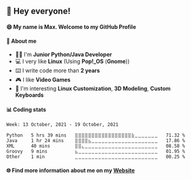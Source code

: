 ## :wave: Hey everyone!
#### :smile: My name is Max. Welcome to my GitHub Profile
#### :mag_right: About me
- :man_technologist: I'm **Junior Python/Java Developer**
- :computer: I very like **Linux** (Using **Pop!\_OS** (**Gnome**))
- :keyboard: I write code more than **2 years**
- :video_game: I like **Video Games**
- :eyes: I'm interesting **Linux Customization**, **3D Modeling**, **Custom Keyboards**

#### :bar_chart: Coding stats

<!--START_SECTION:waka-->
```text
Week: 13 October, 2021 - 19 October, 2021

Python   5 hrs 39 mins   ⣿⣿⣿⣿⣿⣿⣿⣿⣿⣿⣿⣿⣿⣿⣿⣿⣿⣷⣀⣀⣀⣀⣀⣀⣀   71.32 % 
Java     1 hr 24 mins    ⣿⣿⣿⣿⣦⣀⣀⣀⣀⣀⣀⣀⣀⣀⣀⣀⣀⣀⣀⣀⣀⣀⣀⣀⣀   17.86 % 
XML      40 mins         ⣿⣿⣄⣀⣀⣀⣀⣀⣀⣀⣀⣀⣀⣀⣀⣀⣀⣀⣀⣀⣀⣀⣀⣀⣀   08.58 % 
Groovy   9 mins          ⣦⣀⣀⣀⣀⣀⣀⣀⣀⣀⣀⣀⣀⣀⣀⣀⣀⣀⣀⣀⣀⣀⣀⣀⣀   01.95 % 
Other    1 min           ⣀⣀⣀⣀⣀⣀⣀⣀⣀⣀⣀⣀⣀⣀⣀⣀⣀⣀⣀⣀⣀⣀⣀⣀⣀   00.25 % 
```
<!--END_SECTION:waka-->

#### :globe_with_meridians: Find more information about me on my [Website](https://merive.herokuapp.com/)


